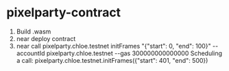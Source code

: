 # pixelparty-contract

1. Build .wasm
2. near deploy contract
3. near call pixelparty.chloe.testnet initFrames "{\"start\": 0, \"end\": 100}" --accountId pixelparty.chloe.testnet --gas 300000000000000
Scheduling a call: pixelparty.chloe.testnet.initFrames({"start": 401, "end": 500})
